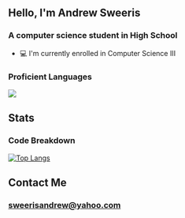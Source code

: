 ## Hello, I'm Andrew Sweeris
### A computer science student in High School

 - 💻 I'm currently enrolled in Computer Science III

### Proficient Languages
<img src="https://img.shields.io/badge/Java-ED8B00?style=for-the-badge&logo=java&logoColor=white" /> 

## Stats
### Code Breakdown
[![Top Langs](https://github-readme-stats.vercel.app/api/top-langs/?username=AndrewSweeris&layout=compact&theme=github_dark&hide=GAP)](https://github.com/anuraghazra/github-readme-stats)

## Contact Me
### sweerisandrew@yahoo.com
